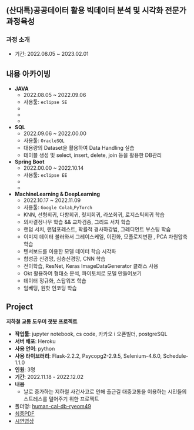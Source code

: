 ## (산대특)공공데이터 활용 빅데이터 분석 및 시각화 전문가 과정육성

### 과정 소개
  - 기간: 2022.08.05 ~ 2023.02.01


## 내용 아카이빙

  - __JAVA__
    - 2022.08.05 ~ 2022.09.06
    - 사용툴: `eclipse SE`
    - 
    - 
    - 
  - __SQL__
    - 2022.09.06 ~ 2022.00.00
    - 사용툴: `OracleSQL`
    - 대용량의 Dataset을 활용하여 Data Handling 실습
    - 테이블 생성 및 select, insert, delete, join 등을 활용한 DB관리
  - __Spring Boot__
    - 2022.00.00 ~ 2022.10.14
    - 사용툴: `eclipse EE`
    -
    -
  - __MachineLearning & DeepLearning__
    - 2022.10.17 ~ 2022.11.09
    - 사용툴: `Google Colab`,`PyTorch`
    - KNN, 선형회귀, 다항회귀, 릿지회귀, 라쏘회귀, 로지스틱회귀 학습
    - 의사결정나무 학습 && 교차검증, 그리드 서치 학습
    - 랜덤 서치, 랜덤포레스트, 확률적 경사하강법, 그레디언트 부스팅 학습
    - 이미지 데이터 불러와서 그레이스케일, 이진화, 모폴로지변환 , PCA 차원압축 학습
    - 텐서보드를 이용한 모델 데이터 학습 시각화
    - 합성곱 신경망, 심층신경망, CNN 학습
    - 전이학습, ResNet, Keras ImageDataGenerator 클래스 사용
    - Okt 활용하여 형태소 분석, 파이토치로 모델 만들어보기 
    - 데이터 정규화, 스탑워즈 학습
    - 임베딩, 원핫 인코딩 학습

## Project

 **지하철 교통 도우미 챗봇 프로젝트**  
- **작업툴**: jupyter notebook, cs code, 카카오 i 오픈빌더, postgreSQL
- **서버 배포**: Heroku
- **사용 언어**: python
- **사용 라이브러리**: Flask-2.2.2, Psycopg2-2.9.5, Selenium-4.6.0, Schedule-1.1.0
- **인원**: 3명  
- **기간**: 2022.11.18 - 2022.12.02  
- **내용**
  - 날로 증가하는 지하철 사건사고로 인해 출근길 대중교통을 이용하는 시민들의 스트레스를 덜어주기 위한 프로젝트
- 폴더명: [human-cal-db-ryeom49](https://github.com/ryeomyoung2/human-cal-db-ryeom49)
- [최종PDF](https://github.com/ryeomyoung2/temp221014/blob/main/%EC%A7%80%ED%95%98%EC%B2%A0%20%EA%B5%90%ED%86%B5%20%EB%8F%84%EC%9A%B0%EB%AF%B8%20%EC%B1%97%EB%B4%87%20%ED%94%84%EB%A1%9C%EC%A0%9D%ED%8A%B8.pdf)
- [시연영상](https://www.youtube.com/watch?v=TVT5QuFyewY&t=4s)